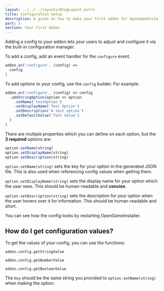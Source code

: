 ```yaml
---
layout: ../../../layouts/BlogLayout.astro
title: Configuration Setup
description: A guide on how to make your first addon for OpenGameInstaller.
part: 3
section: Your First Addon
---
```


Adding a config to your addon lets your users to adjust and configure it via the built-in configuration manager.

To add a config, add an event handler for the `configure` event.

```typescript
addon.on('configure', (config) => 
  config
)
```

To add options to your config, use the `config` builder. For example:

```typescript
addon.on('configure', (config) => config
  .addStringOption(option => option
    .setName('testOption')
    .setDisplayName('Test Option')
    .setDescription('A test option')
    .setDefaultValue('Test Value')
  )
)
```

There are multiple properties which you can define on each option, but the **3 required** options are:
```typescript
option.setName(string)
option.setDisplayName(string)
option.setDescription(string)
```

`option.setName(string)` sets the key for your option in the generated JSON file. This is also used when referencing config values when getting them.

`option.setDisplayName(string)` sets the display name for your option which the user sees. This should be human-readable and **concise**.

`option.setDescription(string)` sets the description for your option when the user hovers over it for information. This should be human-readable and short.

You can see how the config looks by restarting OpenGameInstaller.

## How do I get configuration values?

To get the values of your config, you can use the functions:

`addon.config.getStringValue`

`addon.config.getNumberValue`

`addon.config.getBooleanValue`

The `key` should be the same string you provided to `option.setName(string)` when making the option.
